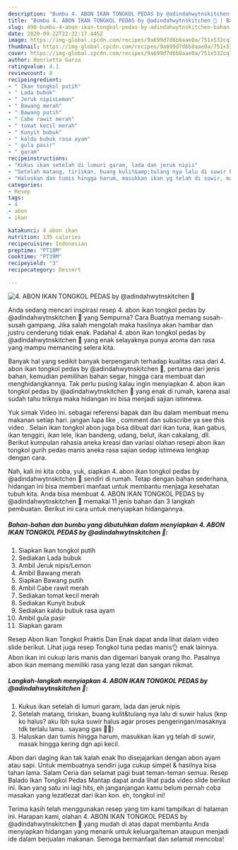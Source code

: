 ```yaml
---
description: "Bumbu 4. ABON IKAN TONGKOL PEDAS by @adindahwytnskitchen 🌻 | Bahan Membuat 4. ABON IKAN TONGKOL PEDAS by @adindahwytnskitchen 🌻 Yang Enak dan Simpel"
title: "Bumbu 4. ABON IKAN TONGKOL PEDAS by @adindahwytnskitchen 🌻 | Bahan Membuat 4. ABON IKAN TONGKOL PEDAS by @adindahwytnskitchen 🌻 Yang Enak dan Simpel"
slug: 490-bumbu-4-abon-ikan-tongkol-pedas-by-adindahwytnskitchen-bahan-membuat-4-abon-ikan-tongkol-pedas-by-adindahwytnskitchen-yang-enak-dan-simpel
date: 2020-09-22T22:22:17.445Z
image: https://img-global.cpcdn.com/recipes/9a699d7d6b8aae0a/751x532cq70/4-abon-ikan-tongkol-pedas-by-adindahwytnskitchen-🌻-foto-resep-utama.jpg
thumbnail: https://img-global.cpcdn.com/recipes/9a699d7d6b8aae0a/751x532cq70/4-abon-ikan-tongkol-pedas-by-adindahwytnskitchen-🌻-foto-resep-utama.jpg
cover: https://img-global.cpcdn.com/recipes/9a699d7d6b8aae0a/751x532cq70/4-abon-ikan-tongkol-pedas-by-adindahwytnskitchen-🌻-foto-resep-utama.jpg
author: Henrietta Garza
ratingvalue: 4.1
reviewcount: 8
recipeingredient:
- " Ikan tongkol putih"
- " Lada bubuk"
- " Jeruk nipisLemon"
- " Bawang merah"
- " Bawang putih"
- " Cabe rawit merah"
- " tomat kecil merah"
- " Kunyit bubuk"
- " kaldu bubuk rasa ayam"
- " gula pasir"
- " garam"
recipeinstructions:
- "Kukus ikan setelah di lumuri garam, lada dan jeruk nipis"
- "Setelah matang, tiriskan, buang kulit&amp;tulang nya lalu di suwir halus (knp ko halus? aku lbh suka suwir halus agar proses pengeringan/masaknya tdk terlalu lama.. sayang gas ✌🏻)"
- "Haluskan dan tumis hingga harum, masukkan ikan yg telah di suwir, masak hingga kering dgn api kecil."
categories:
- Resep
tags:
- 4
- abon
- ikan

katakunci: 4 abon ikan 
nutrition: 135 calories
recipecuisine: Indonesian
preptime: "PT18M"
cooktime: "PT39M"
recipeyield: "3"
recipecategory: Dessert

---
```



![4. ABON IKAN TONGKOL PEDAS by @adindahwytnskitchen 🌻](https://img-global.cpcdn.com/recipes/9a699d7d6b8aae0a/751x532cq70/4-abon-ikan-tongkol-pedas-by-adindahwytnskitchen-🌻-foto-resep-utama.jpg)

Anda sedang mencari inspirasi resep 4. abon ikan tongkol pedas by @adindahwytnskitchen 🌻 yang Sempurna? Cara Buatnya memang susah-susah gampang. Jika salah mengolah maka hasilnya akan hambar dan justru cenderung tidak enak. Padahal 4. abon ikan tongkol pedas by @adindahwytnskitchen 🌻 yang enak selayaknya punya aroma dan rasa yang mampu memancing selera kita.

Banyak hal yang sedikit banyak berpengaruh terhadap kualitas rasa dari 4. abon ikan tongkol pedas by @adindahwytnskitchen 🌻, pertama dari jenis bahan, kemudian pemilihan bahan segar, hingga cara membuat dan menghidangkannya. Tak perlu pusing kalau ingin menyiapkan 4. abon ikan tongkol pedas by @adindahwytnskitchen 🌻 yang enak di rumah, karena asal sudah tahu triknya maka hidangan ini bisa menjadi sajian istimewa.

Yuk simak Video ini. sebagai referensi bapak dan ibu dalam membuat menu makanan setiap hari. jangan lupa like , comment dan subscribe ya see this video . Selain ikan tongkol abon juga bisa dibuat dari ikan tuna, ikan gabus, ikan tenggiri, ikan lele, ikan bandeng, udang, belut, ikan cakalang, dll. Berikut kumpulan rahasia aneka kreasi dan variasi olahan resepi abon ikan tongkol gurih pedas manis aneka rasa sajian sedap istimewa lengkap dengan cara.


Nah, kali ini kita coba, yuk, siapkan 4. abon ikan tongkol pedas by @adindahwytnskitchen 🌻 sendiri di rumah. Tetap dengan bahan sederhana, hidangan ini bisa memberi manfaat untuk membantu menjaga kesehatan tubuh kita. Anda bisa membuat 4. ABON IKAN TONGKOL PEDAS by @adindahwytnskitchen 🌻 memakai 11 jenis bahan dan 3 langkah pembuatan. Berikut ini cara untuk menyiapkan hidangannya.

<!--inarticleads1-->

##### Bahan-bahan dan bumbu yang dibutuhkan dalam menyiapkan 4. ABON IKAN TONGKOL PEDAS by @adindahwytnskitchen 🌻:

1. Siapkan  Ikan tongkol putih
1. Sediakan  Lada bubuk
1. Ambil  Jeruk nipis/Lemon
1. Ambil  Bawang merah
1. Siapkan  Bawang putih
1. Ambil  Cabe rawit merah
1. Sediakan  tomat kecil merah
1. Sediakan  Kunyit bubuk
1. Sediakan  kaldu bubuk rasa ayam
1. Ambil  gula pasir
1. Siapkan  garam


Resep Abon Ikan Tongkol Praktis Dan Enak dapat anda lihat dalam video slide berikut. Lihat juga resep Tongkol tuna pedas manis👌 enak lainnya. Abon ikan ini cukup laris manis dan digemari banyak orang lho. Pasalnya abon ikan memang memiliki rasa yang lezat dan sangan nikmat. 

<!--inarticleads2-->

##### Langkah-langkah menyiapkan 4. ABON IKAN TONGKOL PEDAS by @adindahwytnskitchen 🌻:

1. Kukus ikan setelah di lumuri garam, lada dan jeruk nipis
1. Setelah matang, tiriskan, buang kulit&amp;tulang nya lalu di suwir halus (knp ko halus? aku lbh suka suwir halus agar proses pengeringan/masaknya tdk terlalu lama.. sayang gas ✌🏻)
1. Haluskan dan tumis hingga harum, masukkan ikan yg telah di suwir, masak hingga kering dgn api kecil.


Abon dari daging ikan tak kalah enak lho disejajarkan dengan abon ayam atau sapi. Untuk membuatnya sendiri juga cukup simpel &amp; hasilnya bisa tahan lama. Salam Ceria dan selamat pagi buat teman-teman semua. Resep Balado Ikan Tongkol Pedas Mantap dapat anda lihat pada video slide berikut ini. Ikan yang satu ini lagi hits, eh janganjangan kamu belum pernah coba masakan yang lezatlezat dari ikan kon. eh, tongkol ini! 

Terima kasih telah menggunakan resep yang tim kami tampilkan di halaman ini. Harapan kami, olahan 4. ABON IKAN TONGKOL PEDAS by @adindahwytnskitchen 🌻 yang mudah di atas dapat membantu Anda menyiapkan hidangan yang menarik untuk keluarga/teman ataupun menjadi ide dalam berjualan makanan. Semoga bermanfaat dan selamat mencoba!
